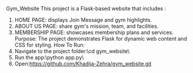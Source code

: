 Gym_Website
This project is a Flask-based website that includes :
1. HOME PAGE: displays Join Message and gym highlights.
2. ABOUT US PAGE: share gym's mission, team, and facilities.
3. MEMBERSHIP PAGE: showcases membership plans and services.
Purpose:
The project demonstrates Flask for dynamic web content and CSS for styling.
How To Run:
1. Navigate to the project folder:\cd gym_website\
2. Run the app:\python app.py\
3. Open:https://github.com/Khadija-Zehra/gym_website.git
